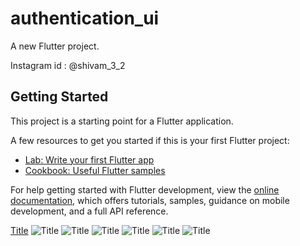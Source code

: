 # authentication_ui

A new Flutter project.

Instagram id : @shivam_3_2

## Getting Started

This project is a starting point for a Flutter application.

A few resources to get you started if this is your first Flutter project:

- [Lab: Write your first Flutter app](https://docs.flutter.dev/get-started/codelab)
- [Cookbook: Useful Flutter samples](https://docs.flutter.dev/cookbook)

For help getting started with Flutter development, view the
[online documentation](https://docs.flutter.dev/), which offers tutorials,
samples, guidance on mobile development, and a full API reference.


[Title](README.md) ![Title](assets/app_screenshot/1.png) ![Title](<assets/app screenshot/2.png>) ![Title](<assets/app screenshot/3.jpg>) ![Title](<assets/app screenshot/4.png>) ![Title](<assets/app screenshot/5.png>) ![Title](<assets/app screenshot/6.png>)
